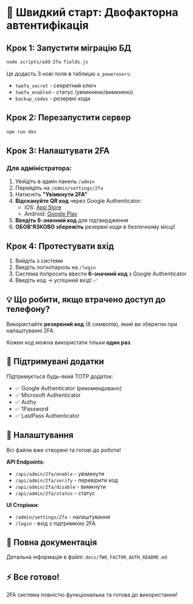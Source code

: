 # 🚀 Швидкий старт: Двофакторна автентифікація

## Крок 1: Запустити міграцію БД

```bash
node scripts/add-2fa-fields.js
```

Це додасть 3 нові поля в таблицю `a_powerusers`:

- `twofa_secret` - секретний ключ
- `twofa_enabled` - статус (увімкнено/вимкнено)
- `backup_codes` - резервні коди

## Крок 2: Перезапустити сервер

```bash
npm run dev
```

## Крок 3: Налаштувати 2FA

### Для адміністратора:

1. Увійдіть в адмін панель `/admin`
2. Перейдіть на `/admin/settings/2fa`
3. Натисніть **"Увімкнути 2FA"**
4. **Відскануйте QR код** через Google Authenticator:
   - iOS: [App Store](https://apps.apple.com/app/google-authenticator/id388497605)
   - Android: [Google Play](https://play.google.com/store/apps/details?id=com.google.android.apps.authenticator2)
5. **Введіть 6-значний код** для підтвердження
6. **ОБОВ'ЯЗКОВО збережіть** резервні коди в безпечному місці!

## Крок 4: Протестувати вхід

1. Вийдіть з системи
2. Введіть логін/пароль на `/login`
3. Система попросить ввести **6-значний код** з Google Authenticator
4. Введіть код → успішний вхід! ✅

## 💡 Що робити, якщо втрачено доступ до телефону?

Використайте **резервний код** (8 символів), який ви зберегли при налаштуванні 2FA.

Кожен код можна використати тільки **один раз**.

## 📱 Підтримувані додатки

Підтримується будь-який TOTP додаток:

- ✅ Google Authenticator (рекомендовано)
- ✅ Microsoft Authenticator
- ✅ Authy
- ✅ 1Password
- ✅ LastPass Authenticator

## 🔧 Налаштування

Всі файли вже створені та готові до роботи!

**API Endpoints:**

- `/api/admin/2fa/enable` - увімкнути
- `/api/admin/2fa/verify` - перевірити код
- `/api/admin/2fa/disable` - вимкнути
- `/api/admin/2fa/status` - статус

**UI Сторінки:**

- `/admin/settings/2fa` - налаштування
- `/login` - вхід з підтримкою 2FA

## 📖 Повна документація

Детальна інформація в файлі: `docs/TWO_FACTOR_AUTH_README.md`

## ⚡ Все готово!

2FA система повністю функціональна та готова до використання!
